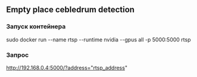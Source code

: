 ## Empty place cebledrum detection

### Запуск контейнера
sudo docker run --name rtsp --runtime nvidia --gpus all -p 5000:5000 rtsp

### Запрос
http://192.168.0.4:5000/?address="rtsp_address"